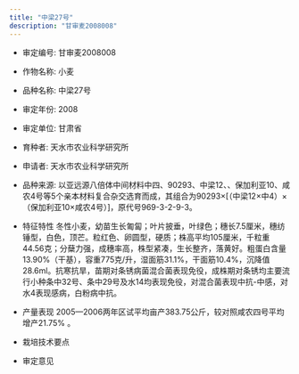 ```yaml
---
title: "中梁27号"
description: "甘审麦2008008"
---
```

* 审定编号:  甘审麦2008008

*  作物名称:  小麦

*  品种名称:  中梁27号

*  审定年份:  2008

*  审定单位:  甘肃省

* 育种者:  天水市农业科学研究所

*  申请者:  天水市农业科学研究所

*  品种来源:  以亚远源八倍体中间材料中四、90293、中梁12、、保加利亚10、咸农4号等5个亲本材料复合杂交选育而成，其组合为90293×[（中梁12×中4）×（保加利亚10×咸农4号）]，原代号969-3-2-9-3。

*  特征特性
冬性小麦，幼苗生长匍匐；叶片披垂，叶绿色；穗长7.5厘米，穗纺锤型，白色，顶芒。粒红色、卵圆型，硬质；株高平均105厘米，千粒重44.56克；分蘖力强，成穗率高，株型紧凑，生长整齐，落黄好。粗蛋白含量13.90%（干基），容重775克/升，湿面筋31.1%，干面筋10.4%，沉降值28.6ml。抗寒抗旱，苗期对条锈病菌混合菌表现免役，成株期对条锈均主要流行小种条中32号、条中29号及水14均表现免役，对混合菌表现中抗-中感，对水4表现感病，白粉病中抗。

*  产量表现
2005—2006两年区试平均亩产383.75公斤，较对照咸农四号平均增产21.75% 。

*  栽培技术要点


*  审定意见


